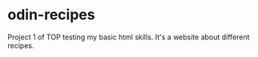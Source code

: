 # odin-recipes
Project 1 of TOP testing my basic html skills. It's a website about different recipes.